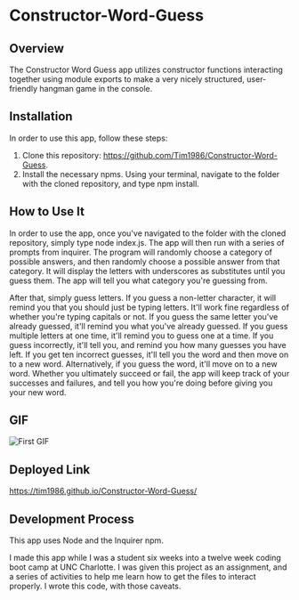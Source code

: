 # Constructor-Word-Guess

## Overview

The Constructor Word Guess app utilizes constructor functions interacting together using module exports to make a very nicely structured, user-friendly hangman game in the console.

## Installation

In order to use this app, follow these steps:
1. Clone this repository: https://github.com/Tim1986/Constructor-Word-Guess. 
2. Install the necessary npms. Using your terminal, navigate to the folder with the cloned repository, and type npm install. 

## How to Use It

In order to use the app, once you've navigated to the folder with the cloned repository, simply type node index.js. The app will then run with a series of prompts from inquirer. The program will randomly choose a category of possible answers, and then randomly choose a possible answer from that category. It will display the letters with underscores as substitutes until you guess them. The app will tell you what category you're guessing from.

After that, simply guess letters. If you guess a non-letter character, it will remind you that you should just be typing letters. It'll work fine regardless of whether you're typing capitals or not. If you guess the same letter you've already guessed, it'll remind you what you've already guessed. If you guess multiple letters at one time, it'll remind you to guess one at a time. If you guess incorrectly, it'll tell you, and remind you how many guesses you have left. If you get ten incorrect guesses, it'll tell you the word and then move on to a new word. Alternatively, if you guess the word, it'll move on to a new word. Whether you ultimately succeed or fail, the app will keep track of your successes and failures, and tell you how you're doing before giving you your new word.

## GIF

![First GIF](/constructor1.gif)

## Deployed Link

https://tim1986.github.io/Constructor-Word-Guess/

## Development Process

This app uses Node and the Inquirer npm.

I made this app while I was a student six weeks into a twelve week coding boot camp at UNC Charlotte. I was given this project as an assignment, and a series of activities to help me learn how to get the files to interact properly. I wrote this code, with those caveats.